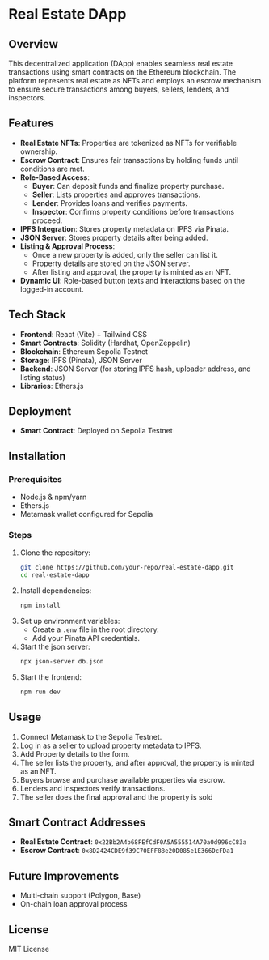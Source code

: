 # Real Estate DApp

## Overview
This decentralized application (DApp) enables seamless real estate transactions using smart contracts on the Ethereum blockchain. The platform represents real estate as NFTs and employs an escrow mechanism to ensure secure transactions among buyers, sellers, lenders, and inspectors.

## Features
- **Real Estate NFTs**: Properties are tokenized as NFTs for verifiable ownership.
- **Escrow Contract**: Ensures fair transactions by holding funds until conditions are met.
- **Role-Based Access**:
  - **Buyer**: Can deposit funds and finalize property purchase.
  - **Seller**: Lists properties and approves transactions.
  - **Lender**: Provides loans and verifies payments.
  - **Inspector**: Confirms property conditions before transactions proceed.
- **IPFS Integration**: Stores property metadata on IPFS via Pinata.
- **JSON Server**: Stores property details after being added.
- **Listing & Approval Process**:
  - Once a new property is added, only the seller can list it.
  - Property details are stored on the JSON server.
  - After listing and approval, the property is minted as an NFT.
- **Dynamic UI**: Role-based button texts and interactions based on the logged-in account.

## Tech Stack
- **Frontend**: React (Vite) + Tailwind CSS
- **Smart Contracts**: Solidity (Hardhat, OpenZeppelin)
- **Blockchain**: Ethereum Sepolia Testnet
- **Storage**: IPFS (Pinata), JSON Server
- **Backend**: JSON Server (for storing IPFS hash, uploader address, and listing status)
- **Libraries**: Ethers.js

## Deployment
- **Smart Contract**: Deployed on Sepolia Testnet

## Installation
### Prerequisites
- Node.js & npm/yarn
- Ethers.js
- Metamask wallet configured for Sepolia

### Steps
1. Clone the repository:
   ```sh
   git clone https://github.com/your-repo/real-estate-dapp.git
   cd real-estate-dapp
   ```
2. Install dependencies:
   ```sh
   npm install
   ```
3. Set up environment variables:
   - Create a `.env` file in the root directory.
   - Add your Pinata API credentials.
4. Start the json server:
   ```sh
   npx json-server db.json
   ```
5. Start the frontend:
   ```sh
   npm run dev
   ```


## Usage
1. Connect Metamask to the Sepolia Testnet.
2. Log in as a seller to upload property metadata to IPFS.
3. Add Property details to the form.
4. The seller lists the property, and after approval, the property is minted as an NFT.
5. Buyers browse and purchase available properties via escrow.
6. Lenders and inspectors verify transactions.
7. The seller does the final approval and the property is sold

## Smart Contract Addresses
- **Real Estate Contract**: `0x22Bb2A4b68FEfCdF0A5A555514A70a0d996cC83a`
- **Escrow Contract**: `0x8D2424CDE9f39C70EFF88e20D085e1E366DcFDa1`

## Future Improvements
- Multi-chain support (Polygon, Base)
- On-chain loan approval process

## License
MIT License


